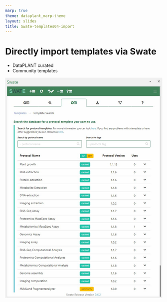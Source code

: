 ```yaml
---
marp: true
theme: dataplant_marp-theme
layout: slides
title: Swate-templates04-import
---
```


# Directly import templates via Swate

- DataPLANT curated
- Community templates

![bg right w:450](../../img/Swate_Templates.svg)
